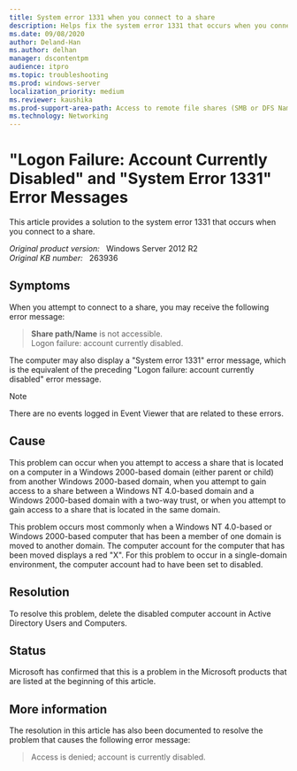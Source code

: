 ```yaml
---
title: System error 1331 when you connect to a share
description: Helps fix the system error 1331 that occurs when you connect to a share.
ms.date: 09/08/2020
author: Deland-Han
ms.author: delhan
manager: dscontentpm
audience: itpro
ms.topic: troubleshooting
ms.prod: windows-server
localization_priority: medium
ms.reviewer: kaushika
ms.prod-support-area-path: Access to remote file shares (SMB or DFS Namespace)
ms.technology: Networking
---
```

# "Logon Failure: Account Currently Disabled" and "System Error 1331" Error Messages

This article provides a solution to the system error 1331 that occurs when you connect to a share.

_Original product version:_ &nbsp; Windows Server 2012 R2  
_Original KB number:_ &nbsp; 263936

## Symptoms

When you attempt to connect to a share, you may receive the following error message:  
> **Share path/Name** is not accessible.  
Logon failure: account currently disabled.  

The computer may also display a "System error 1331" error message, which is the equivalent of the preceding "Logon failure: account currently disabled" error message.

> [!NOTE]
> There are no events logged in Event Viewer that are related to these errors.

## Cause

This problem can occur when you attempt to access a share that is located on a computer in a Windows 2000-based domain (either parent or child) from another Windows 2000-based domain, when you attempt to gain access to a share between a Windows NT 4.0-based domain and a Windows 2000-based domain with a two-way trust, or when you attempt to gain access to a share that is located in the same domain.

This problem occurs most commonly when a Windows NT 4.0-based or Windows 2000-based computer that has been a member of one domain is moved to another domain. The computer account for the computer that has been moved displays a red "X". For this problem to occur in a single-domain environment, the computer account had to have been set to disabled.

## Resolution

To resolve this problem, delete the disabled computer account in Active Directory Users and Computers.

## Status

Microsoft has confirmed that this is a problem in the Microsoft products that are listed at the beginning of this article.

## More information

The resolution in this article has also been documented to resolve the problem that causes the following error message:  
> Access is denied; account is currently disabled.
